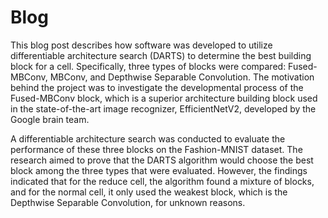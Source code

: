 # Blog

This blog post describes how software was developed to utilize differentiable architecture search (DARTS) to determine the best building block for a cell. Specifically, three types of blocks were compared: Fused-MBConv, MBConv, and Depthwise Separable Convolution. The motivation behind the project was to investigate the developmental process of the Fused-MBConv block, which is a superior architecture building block used in the state-of-the-art image recognizer, EfficientNetV2, developed by the Google brain team.

A differentiable architecture search was conducted to evaluate the performance of these three blocks on the Fashion-MNIST dataset. The research aimed to prove that the DARTS algorithm would choose the best block among the three types that were evaluated. However, the findings indicated that for the reduce cell, the algorithm found a mixture of blocks, and for the normal cell, it only used the weakest block, which is the Depthwise Separable Convolution, for unknown reasons.
